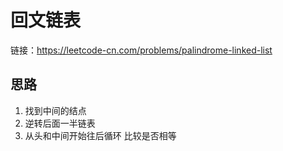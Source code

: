 # 回文链表

链接：https://leetcode-cn.com/problems/palindrome-linked-list

## 思路

1. 找到中间的结点
2. 逆转后面一半链表
3. 从头和中间开始往后循环 比较是否相等
